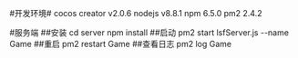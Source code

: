 #开发环境#
cocos creator v2.0.6
nodejs v8.8.1
npm 6.5.0
pm2 2.4.2

#服务端
##安装
cd server
npm install
##启动
pm2 start lsfServer.js --name Game
##重启
pm2 restart Game
##查看日志
pm2 log Game
